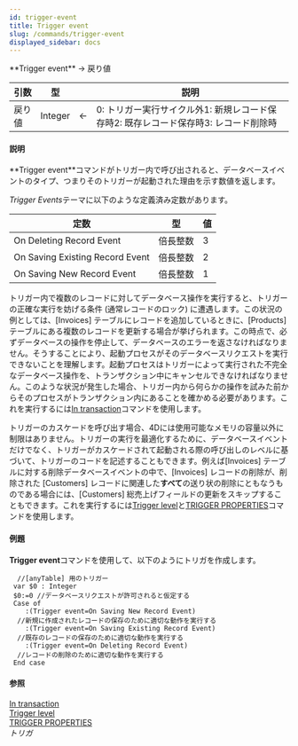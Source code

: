 ```yaml
---
id: trigger-event
title: Trigger event
slug: /commands/trigger-event
displayed_sidebar: docs
---
```


<!--REF #_command_.Trigger event.Syntax-->**Trigger event**  -> 戻り値<!-- END REF-->
<!--REF #_command_.Trigger event.Params-->
| 引数 | 型 |  | 説明 |
| --- | --- | --- | --- |
| 戻り値 | Integer | &larr; | 0: トリガー実行サイクル外1: 新規レコード保存時2: 既存レコード保存時3: レコード削除時 |

<!-- END REF-->

#### 説明 

<!--REF #_command_.Trigger event.Summary-->**Trigger event**コマンドがトリガー内で呼び出されると、データベースイベントのタイプ、つまりそのトリガーが起動された理由を示す数値を返します。<!-- END REF-->

*Trigger Events*テーマに以下のような定義済み定数があります。

| 定数                              | 型    | 値 |
| ------------------------------- | ---- | - |
| On Deleting Record Event        | 倍長整数 | 3 |
| On Saving Existing Record Event | 倍長整数 | 2 |
| On Saving New Record Event      | 倍長整数 | 1 |
  
  
トリガー内で複数のレコードに対してデータベース操作を実行すると、トリガーの正確な実行を妨げる条件 (通常レコードのロック) に遭遇します。この状況の例としては、\[Invoices\] テーブルにレコードを追加しているときに、\[Products\] テーブルにある複数のレコードを更新する場合が挙げられます。この時点で、必ずデータベースの操作を停止して、データベースのエラーを返さなければなりません。そうすることにより、起動プロセスがそのデータベースリクエストを実行できないことを理解します。起動プロセスはトリガーによって実行された不完全なデータベース操作を、トランザクション中にキャンセルできなければなりません。このような状況が発生した場合、トリガー内から何らかの操作を試みた前からそのプロセスがトランザクション内にあることを確かめる必要があります。これを実行するには[In transaction](in-transaction.md)コマンドを使用します。 

トリガーのカスケードを呼び出す場合、4Dには使用可能なメモリの容量以外に制限はありません。トリガーの実行を最適化するために、データベースイベントだけでなく、トリガーがカスケードされて起動される際の呼び出しのレベルに基づいて、トリガーのコードを記述することもできます。例えば\[Invoices\] テーブルに対する削除データベースイベントの中で、\[Invoices\] レコードの削除が、削除された \[Customers\] レコードに関連した**すべて**の送り状の削除にともなうものである場合には、\[Customers\] 総売上げフィールドの更新をスキップすることもできます。これを実行するには[Trigger level](trigger-level.md)と[TRIGGER PROPERTIES](trigger-properties.md)コマンドを使用します。

#### 例題 

**Trigger event**コマンドを使用して、以下のようにトリガを作成します。

```4d
  //[anyTable] 用のトリガー
 var $0 : Integer
 $0:=0 //データベースリクエストが許可されると仮定する
 Case of
    :(Trigger event=On Saving New Record Event)
  //新規に作成されたレコードの保存のために適切な動作を実行する
    :(Trigger event=On Saving Existing Record Event)
  //既存のレコードの保存のために適切な動作を実行する
    :(Trigger event=On Deleting Record Event)
  //レコードの削除のために適切な動作を実行する
 End case
```

#### 参照 

[In transaction](in-transaction.md)  
[Trigger level](trigger-level.md)  
[TRIGGER PROPERTIES](trigger-properties.md)  
*トリガ*  